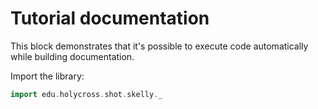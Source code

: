 #  Tutorial documentation


This block demonstrates that it's possible to execute code automatically while building documentation.

Import the library:

```scala
import edu.holycross.shot.skelly._
```
